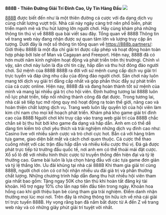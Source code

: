 **888B - Thiên Đường Giải Trí Đỉnh Cao, Uy Tín Hàng Đầu**
![](https://s3-ap-northeast-1.amazonaws.com/g0v-hackmd-images/uploads/upload_3efb122bd46706b5fbf81812188d2d42.jpg)


[888B](https://888b.partners/) được biết đến như là một thiên đường cá cược với đa dạng dịch vụ cùng chất lượng vượt trội. Nhà cái này ngày càng trở nên phổ biến, phát triển mạnh mẽ và thu hút lượng lớn người chơi. Hãy cùng khám phá những thông tin thú vị về 888B qua bài viết sau đây.
Tổng quan về 888B
Thông tin về trang web này đang nhận được sự quan tâm lớn và lượng truy cập ấn tượng. Dưới đây là một số thông tin tổng quan về https://888b.partners/:
Giới thiệu
888B là một địa chỉ giải trí được cấp phép và hoạt động hoàn toàn hợp pháp bởi Isle of Man và Cagayan and Freeport. Hiện nay, 888B đã có hơn mười năm kinh nghiệm hoạt động và phát triển trên thị trườngi. Chính vì vậy, sân chơi này luôn là địa chỉ tin cậy, hấp dẫn và thu hút đông đảo người chơi.
Sứ mệnh của 888B
888B ra đời với sứ mệnh cung cấp dịch vụ giải trí trực tuyến và đáp ứng nhu cầu của đông đảo người chơi. Sân chơi này luôn mang tới dịch vụ giải trí đẳng cấp nhất và góp phần thúc đẩy sự phát triển của cá cược online. Hiện nay, 888B đã và đang hoàn thành tốt sứ mệnh của mình và mang lại nhiều giá trị cho hội viên.
Định hướng tương lai
888B luôn nỗ lực phát triển, tiếp nối những thành công đã đạt được. Trong tương lai, nhà cái sẽ tiếp tục mở rộng quy mô hoạt động ra toàn thế giới, nâng cao và hoàn thiện chất lượng dịch vụ. Trang web luôn lấy quyền lợi của hội viên làm kim chỉ nam cho mọi kế hoạch phát triển.
Khám phá kho game giải trí đỉnh cao của 888B
Người chơi khi truy cập vào trang web giải trí của 888B chắc chắn sẽ bị thu hút bởi kho game đa dạng và hấp dẫn. Anh em có thể dễ dàng tìm kiếm trò chơi yêu thích và trải nghiệm những dịch vụ đỉnh cao như:
Casino live với nhiều sảnh cược và trò chơi cực hot.
Bắn cá với hàng trăm tựa game, giao diện bắt mắt và cách chơi quen thuộc.
Cá cược thể thao cuồng nhiệt với các trận đấu hấp dẫn và nhiều kiểu cược thú vị.
Đá gà được phát trực tiếp từ trường đấu quốc tế, nơi anh em có thể thoải mái đặt cược.
Xổ số lô đề với nhiều hình thức cược từ truyền thống đến hiện đại và tỷ lệ thưởng cao.
Game bài luôn là lựa chọn hàng đầu với các tựa game đơn giản và tỷ lệ thắng lớn.
Ưu đãi khủng tại nhà cái 888B
Khi tham gia giải trí cùng 888B, người chơi còn có cơ hội nhận nhiều ưu đãi giá trị và phần thưởng chất lượng. Những chương trình hấp dẫn đang thu hút nhiều hội viên tham gia nhất bao gồm:
Tặng ngay 50K cho tân thủ khi hoàn tất đăng ký tài khoản.
Hỗ trợ ngay 10% cho lần nạp tiền đầu tiên trong ngày.
Khoản hoa hồng cao khi giới thiệu bạn bè cùng tham gia trải nghiệm.
Điểm danh nhận thưởng mọi lúc mọi nơi.
Trên đây là những thông tin hữu ích về nhà cái giải trí trực tuyến 888B. Hy vọng rằng bạn đã nắm bắt được từ A đến Z về trang web này và có những giây phút giải trí tuyệt vời nhất.

